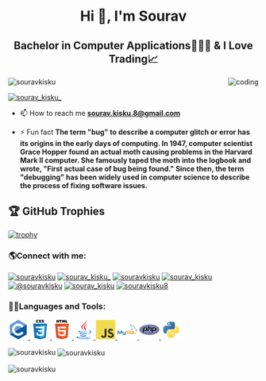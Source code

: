 <h1 align="center">Hi 👋, I'm Sourav </h1>
<h2 align="center">Bachelor in Computer Applications👩🏻‍💻 & I Love Trading📈</h2>
<img align="right" alt="coding" src="https://qph.cf2.quoracdn.net/main-qimg-aedda63f946b0c155bae39f9cc2bd945">

<p align="left"> <img src="https://komarev.com/ghpvc/?username=souravkisku&label=Profile%20views&color=0e75b6&style=flat" alt="souravkisku" /> </p>


<p align="left"> <a href="https://twitter.com/sourav_kisku_" target="blank"><img src="https://img.shields.io/twitter/follow/sourav_kisku_?logo=twitter&style=for-the-badge" alt="sourav_kisku_" /></a> </p>

- 📫 How to reach me **sourav.kisku.8@gmail.com**

- ⚡ Fun fact **The term "bug" to describe a computer glitch or error has its origins in the early days of computing. In 1947, computer scientist Grace Hopper found an actual moth causing problems in the Harvard Mark II computer. She famously taped the moth into the logbook and wrote, "First actual case of bug being found." Since then, the term "debugging" has been widely used in computer science to describe the process of fixing software issues.**

## 🏆 GitHub Trophies

[![trophy](https://github-profile-trophy.vercel.app/?username=SouravKisku&theme=nord&column=7)](https://github.com/ryo-ma/github-profile-trophy)

<h3 align="left">🌎Connect with me:</h3>
<p align="left">
<a href="https://codepen.io/souravkisku" target="blank"><img align="center" src="https://raw.githubusercontent.com/rahuldkjain/github-profile-readme-generator/master/src/images/icons/Social/codepen.svg" alt="souravkisku" height="30" width="40" /></a>
<a href="https://twitter.com/sourav_kisku_" target="blank"><img align="center" src="https://raw.githubusercontent.com/rahuldkjain/github-profile-readme-generator/master/src/images/icons/Social/twitter.svg" alt="sourav_kisku_" height="30" width="40" /></a>
<a href="https://linkedin.com/in/souravkisku" target="blank"><img align="center" src="https://raw.githubusercontent.com/rahuldkjain/github-profile-readme-generator/master/src/images/icons/Social/linked-in-alt.svg" alt="souravkisku" height="30" width="40" /></a>
<a href="https://instagram.com/sourav_kisku" target="blank"><img align="center" src="https://raw.githubusercontent.com/rahuldkjain/github-profile-readme-generator/master/src/images/icons/Social/instagram.svg" alt="sourav_kisku" height="30" width="40" /></a>
<a href="https://medium.com/@souravkisku" target="blank"><img align="center" src="https://raw.githubusercontent.com/rahuldkjain/github-profile-readme-generator/master/src/images/icons/Social/medium.svg" alt="@souravkisku" height="30" width="40" /></a>
<a href="https://www.leetcode.com/sourav_kisku" target="blank"><img align="center" src="https://raw.githubusercontent.com/rahuldkjain/github-profile-readme-generator/master/src/images/icons/Social/leet-code.svg" alt="sourav_kisku" height="30" width="40" /></a>
<a href="https://auth.geeksforgeeks.org/user/souravkisku8" target="blank"><img align="center" src="https://raw.githubusercontent.com/rahuldkjain/github-profile-readme-generator/master/src/images/icons/Social/geeks-for-geeks.svg" alt="souravkisku8" height="30" width="40" /></a>
</p>

<h3 align="left">👨‍💻Languages and Tools:</h3>
<p align="left"> <a href="https://www.cprogramming.com/" target="_blank" rel="noreferrer"> <img src="https://raw.githubusercontent.com/devicons/devicon/master/icons/c/c-original.svg" alt="c" width="40" height="40"/> </a> <a href="https://www.w3schools.com/css/" target="_blank" rel="noreferrer"> <img src="https://raw.githubusercontent.com/devicons/devicon/master/icons/css3/css3-original-wordmark.svg" alt="css3" width="40" height="40"/> </a> <a href="https://www.w3.org/html/" target="_blank" rel="noreferrer"> <img src="https://raw.githubusercontent.com/devicons/devicon/master/icons/html5/html5-original-wordmark.svg" alt="html5" width="40" height="40"/> </a> <a href="https://www.java.com" target="_blank" rel="noreferrer"> <img src="https://raw.githubusercontent.com/devicons/devicon/master/icons/java/java-original.svg" alt="java" width="40" height="40"/> </a> <a href="https://developer.mozilla.org/en-US/docs/Web/JavaScript" target="_blank" rel="noreferrer"> <img src="https://raw.githubusercontent.com/devicons/devicon/master/icons/javascript/javascript-original.svg" alt="javascript" width="40" height="40"/> </a> <a href="https://www.mysql.com/" target="_blank" rel="noreferrer"> <img src="https://raw.githubusercontent.com/devicons/devicon/master/icons/mysql/mysql-original-wordmark.svg" alt="mysql" width="40" height="40"/> </a> <a href="https://www.php.net" target="_blank" rel="noreferrer"> <img src="https://raw.githubusercontent.com/devicons/devicon/master/icons/php/php-original.svg" alt="php" width="40" height="40"/> </a> <a href="https://www.python.org" target="_blank" rel="noreferrer"> <img src="https://raw.githubusercontent.com/devicons/devicon/master/icons/python/python-original.svg" alt="python" width="40" height="40"/> </a> </p>

<p><img align="left" src="https://github-readme-stats.vercel.app/api/top-langs?username=souravkisku&show_icons=true&locale=en&layout=compact" alt="souravkisku" /></p>

<p>&nbsp;<img align="center" src="https://github-readme-stats.vercel.app/api?username=souravkisku&show_icons=true&locale=en" alt="souravkisku" /></p>

<p><img align="center" src="https://github-readme-streak-stats.herokuapp.com/?user=souravkisku&" alt="souravkisku" /></p>
